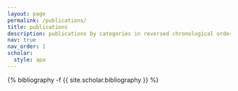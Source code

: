 ```yaml
---
layout: page
permalink: /publications/
title: publications
description: publications by categories in reversed chronological order. generated by jekyll-scholar.
nav: true
nav_order: 1
scholar:
  style: apa
---
```

<!-- _pages/publications.md -->
<div class="publications">

{% bibliography -f {{ site.scholar.bibliography }} %}

</div>
